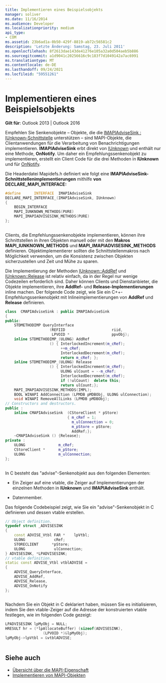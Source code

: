 ```yaml
---
title: Implementieren eines Beispielsobjekts
manager: soliver
ms.date: 11/16/2014
ms.audience: Developer
ms.localizationpriority: medium
api_type:
- COM
ms.assetid: 23b6ad1a-0b50-429f-8819-ab72c56581c2
description: 'Letzte Änderung: Samstag, 23. Juli 2011'
ms.openlocfilehash: 8f2613dae143de41276e105a32a0d504aeb5b886
ms.sourcegitcommit: a1d9041c20256616c9c183f7d1049142a7ac6991
ms.translationtype: MT
ms.contentlocale: de-DE
ms.lasthandoff: 09/24/2021
ms.locfileid: "59551261"
---
```

# <a name="implementing-a-sample-object"></a>Implementieren eines Beispielsobjekts

**Gilt für**: Outlook 2013 | Outlook 2016 
  
Empfehlen Sie Senkenobjekte – Objekte, die die [IMAPIAdviseSink : IUnknown-Schnittstelle](imapiadvisesinkiunknown.md) unterstützen – sind MAPI-Objekte, die Clientanwendungen für die Verarbeitung von Benachrichtigungen implementieren. **IMAPIAdviseSink** erbt direkt von [IUnknown](https://msdn.microsoft.com/library/ms680509%28v=VS.85%29.aspx) und enthält nur eine Methode, **OnNotify**. Um daher ein Empfehlungssenkenobjekt zu implementieren, erstellt ein Client Code für die drei Methoden in **IUnknown** und für [OnNotify](imapiadvisesink-onnotify.md).
  
Die Headerdatei Mapidefs.h definiert wie folgt eine **IMAPIAdviseSink-Schnittstellenimplementierungen** mithilfe **von DECLARE_MAPI_INTERFACE:**
  
```cpp
#define      INTERFACE  IMAPIAdviseSink
DECLARE_MAPI_INTERFACE_(IMAPIAdviseSink, IUnknown)
{
    BEGIN_INTERFACE
    MAPI_IUNKNOWN_METHODS(PURE)
    MAPI_IMAPIADVISESINK_METHODS(PURE)
};
 
```

Clients, die Empfehlungssenkenobjekte implementieren, können ihre Schnittstellen in ihren Objekten manuell oder mit den **Makros MAPI_IUNKNOWN_METHODS** und **MAPI_IMAPIADVISESINK_METHODS** definieren. Objektimplementierer sollten die Schnittstellenmakros nach Möglichkeit verwenden, um die Konsistenz zwischen Objekten sicherzustellen und Zeit und Mühe zu sparen. 
  
Die Implementierung der Methoden [IUnknown::AddRef](https://msdn.microsoft.com/library/ms691379%28v=VS.85%29.aspx) und [IUnknown::Release](https://msdn.microsoft.com/library/ms682317%28v=VS.85%29.aspx) ist relativ einfach, da in der Regel nur wenige Codezeilen erforderlich sind. Daher können Clients und Dienstanbieter, die Objekte implementieren, ihre **AddRef-** und **Release-Implementierungen** inline machen. Der folgende Code zeigt, wie Sie ein C++-Empfehlungssenkenobjekt mit Inlineimplementierungen von **AddRef** und **Release** definieren.
  
```cpp
class  CMAPIAdviseSink : public IMAPIAdviseSink
{
public:
    STDMETHODIMP QueryInterface
                    (REFIID                     riid,
                     LPVOID *                   ppvObj);
    inline STDMETHODIMP_(ULONG) AddRef
                    () { InterlockedIncrement(m_cRef);
                         ++m_cRef;
                         InterlockedDecrement(m_cRef);
                         return m_cRef; };
    inline STDMETHODIMP_(ULONG) Release
                    () { InterlockedIncrement(m_cRef);
                         ULONG ulCount = --m_cRef;
                         InterlockedDecrement(m_cRef);
                         if (!ulCount)  delete this;
                         return ulCount;};
    MAPI_IMAPIADVISESINK_METHODS(IMPL);
    BOOL WINAPI AddConnection (LPMDB pMDBObj, ULONG ulConnection);
    void WINAPI RemoveAllLinks (LPMDB pMDBObj);
// Constructors and destructors.
public :
    inline CMAPIAdviseSink  (CStoreClient * pStore)
                            { m_cRef = 1;
                              m_ulConnection = 0;
                              m_pStore = pStore;
                              AddRef;};
    ~CMAPIAdviseSink () {Release};
private :
    ULONG               m_cRef;
    CStoreClient *      m_pStore;
    ULONG               m_ulConnection;
};
 
```

In C besteht das "advise"-Senkenobjekt aus den folgenden Elementen:
  
- Ein Zeiger auf eine vtable, die Zeiger auf Implementierungen der einzelnen Methoden in **IUnknown** und **IMAPIAdviseSink** enthält.
    
- Datenmember.
    
Das folgende Codebeispiel zeigt, wie Sie ein "advise"-Senkenobjekt in C definieren und dessen vtable erstellen. 
  
```cpp
// Object definition.
typedef struct _ADVISESINK
{
    const ADVISE_Vtbl FAR *    lpVtbl;
    ULONG             cRef;
    STORECLIENT      *pStore;
    ULONG             ulConnection;
} ADVISESINK, *LPADVISESINK;
// vtable definition.
static const ADVISE_Vtbl vtblADVISE =
{
    ADVISE_QueryInterface,
    ADVISE_AddRef,
    ADVISE_Release,
    ADVISE_OnNotify
};
 
```

Nachdem Sie ein Objekt in C deklariert haben, müssen Sie es initialisieren, indem Sie den vtable-Zeiger auf die Adresse der konstruierten vtable festlegen, wie im folgenden Code gezeigt:
  
```cpp
LPADVISESINK lpMyObj = NULL;
HRESULT hr = (*lpAllocateBuffer) (sizeof(ADVISESINK),
                 (LPVOID *)&lpMyObj);
lpMyObj->lpVtbl = &vtblADVISE;
 
```

## <a name="see-also"></a>Siehe auch

- [Übersicht über die MAPI-Eigenschaft](mapi-property-overview.md)
- [Implementieren von MAPI-Objekten](implementing-mapi-objects.md)


